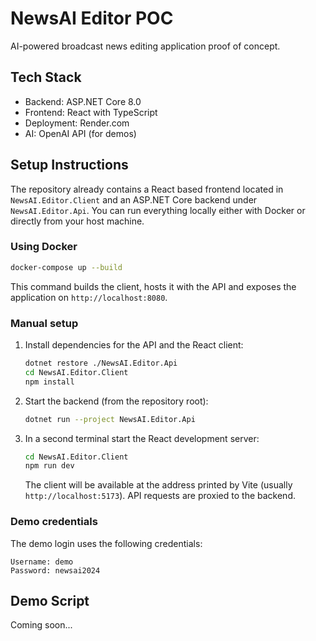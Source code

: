 # NewsAI Editor POC

AI-powered broadcast news editing application proof of concept.

## Tech Stack
- Backend: ASP.NET Core 8.0
- Frontend: React with TypeScript
- Deployment: Render.com
- AI: OpenAI API (for demos)

## Setup Instructions

The repository already contains a React based frontend located in
`NewsAI.Editor.Client` and an ASP.NET Core backend under
`NewsAI.Editor.Api`. You can run everything locally either with Docker or
directly from your host machine.

### Using Docker

```bash
docker-compose up --build
```

This command builds the client, hosts it with the API and exposes the
application on `http://localhost:8080`.

### Manual setup

1. Install dependencies for the API and the React client:

   ```bash
   dotnet restore ./NewsAI.Editor.Api
   cd NewsAI.Editor.Client
   npm install
   ```

2. Start the backend (from the repository root):

   ```bash
   dotnet run --project NewsAI.Editor.Api
   ```

3. In a second terminal start the React development server:

   ```bash
   cd NewsAI.Editor.Client
   npm run dev
   ```

   The client will be available at the address printed by Vite (usually
   `http://localhost:5173`). API requests are proxied to the backend.

### Demo credentials

The demo login uses the following credentials:

```
Username: demo
Password: newsai2024
```

## Demo Script
Coming soon...
